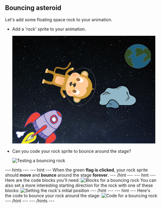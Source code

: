 ## Bouncing asteroid

Let's add some floating space rock to your animation.

+ Add a 'rock' sprite to your animation.

	![Adding a rock sprite](images/space-rock-sprite.png)

+ Can you code your rock sprite to bounce around the stage?

    ![Testing a bouncing rock](images/space-bounce-test.png)

--- hints ---
--- hint ---
When the green __flag is clicked__, your rock sprite should __move__ and __bounce__ around the stage __forever__.
--- /hint ---
--- hint ---
Here are the code blocks you'll need:
![Blocks for a bouncing rock](images/space-bounce-blocks.png)
You can also set a more interesting starting direction for the rock with one of these blocks:
![Setting the rock's initial position](images/space-initial-position.png)
--- /hint ---
--- hint ---
Here's the code to bounce your rock around the stage:
![Code for a bouncing rock](images/space-bounce-code.png)
--- /hint ---
--- /hints ---

